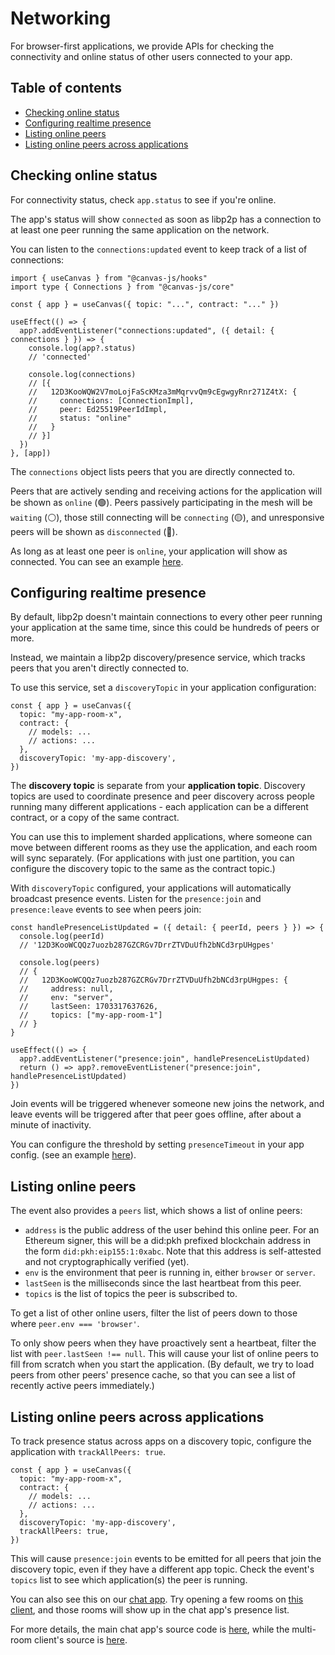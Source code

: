 # Networking

For browser-first applications, we provide APIs for checking the connectivity and online status
of other users connected to your app.

## Table of contents

- [Checking online status](#checking-online-status)
- [Configuring realtime presence](#configuring-realtime-presence)
- [Listing online peers](#listing-online-peers)
- [Listing online peers across applications](#listing-online-peers-across-applications)

## Checking online status

For connectivity status, check `app.status` to see if you're online.

The app's status will show `connected` as soon as libp2p has a connection to at least one peer running the
same application on the network.

You can listen to the `connections:updated` event to keep track of a list of connections:

```ts{7}
import { useCanvas } from "@canvas-js/hooks"
import type { Connections } from "@canvas-js/core"

const { app } = useCanvas({ topic: "...", contract: "..." })

useEffect(() => {
  app?.addEventListener("connections:updated", ({ detail: { connections } }) => {
    console.log(app?.status)
    // 'connected'

    console.log(connections)
    // [{
    //   12D3KooWQW2V7moLojFaScKMza3mMqrvvQm9cEgwgyRnr271Z4tX: {
    //     connections: [ConnectionImpl],
    //     peer: Ed25519PeerIdImpl,
    //     status: "online"
    //   }
    // }]
  })
}, [app])
```

The `connections` object lists peers that you are directly connected to.

Peers that are actively sending and receiving actions for the application will be shown as `online` (🟢). Peers passively participating in the mesh will be `waiting` (⚪️), those still connecting will be `connecting` (🟡), and unresponsive peers will be shown as `disconnected` (🔴).

As long as at least one peer is `online`, your application will show as connected. You can see an example [here](https://github.com/canvasxyz/canvas/blob/main/examples/chat/src/ConnectionStatus.tsx#L129).

## Configuring realtime presence

By default, libp2p doesn't maintain connections to every other peer running your application
at the same time, since this could be hundreds of peers or more.

Instead, we maintain a libp2p discovery/presence service, which tracks peers that you aren't
directly connected to.

To use this service, set a `discoveryTopic` in your application configuration:

```ts{7}
const { app } = useCanvas({
  topic: "my-app-room-x",
  contract: {
    // models: ...
    // actions: ...
  },
  discoveryTopic: 'my-app-discovery',
})
```

The **discovery topic** is separate from your **application topic**. Discovery topics are used
to coordinate presence and peer discovery across people running many different applications -
each application can be a different contract, or a copy of the same contract.

You can use this to implement sharded applications, where someone can move between different
rooms as they use the application, and each room will sync separately. (For applications with
just one partition, you can configure the discovery topic to the same as the contract topic.)

With `discoveryTopic` configured, your applications will automatically broadcast presence events.
Listen for the `presence:join` and `presence:leave` events to see when peers join:

```ts{16}
const handlePresenceListUpdated = ({ detail: { peerId, peers } }) => {
  console.log(peerId)
  // '12D3KooWCQQz7uozb287GZCRGv7DrrZTVDuUfh2bNCd3rpUHgpes'

  console.log(peers)
  // {
  //   12D3KooWCQQz7uozb287GZCRGv7DrrZTVDuUfh2bNCd3rpUHgpes: {
  //     address: null,
  //     env: "server",
  //     lastSeen: 1703317637626,
  //     topics: ["my-app-room-1"]
  // }
}

useEffect(() => {
  app?.addEventListener("presence:join", handlePresenceListUpdated)
  return () => app?.removeEventListener("presence:join", handlePresenceListUpdated)
})
```

Join events will be triggered whenever someone new joins the network, and leave events
will be triggered after that peer goes offline, after about a minute of inactivity.

You can configure the threshold by setting `presenceTimeout` in your app config.
(see an example [here](https://github.com/canvasxyz/canvas/blob/main/examples/chat/src/App.tsx#L45)).

## Listing online peers

The event also provides a `peers` list, which shows a list of online peers:

- `address` is the public address of the user behind this online peer. For an Ethereum signer,
  this will be a did:pkh prefixed blockchain address in the form `did:pkh:eip155:1:0xabc`.
  Note that this address is self-attested and not cryptographically verified (yet).
- `env` is the environment that peer is running in, either `browser` or `server`.
- `lastSeen` is the milliseconds since the last heartbeat from this peer.
- `topics` is the list of topics the peer is subscribed to.

To get a list of other online users, filter the list of peers down to those where
`peer.env === 'browser'`.

To only show peers when they have proactively sent a heartbeat, filter the list with
`peer.lastSeen !== null`. This will cause your list of online peers to fill from scratch
when you start the application. (By default, we try to load peers from other peers'
presence cache, so that you can see a list of recently active peers immediately.)

## Listing online peers across applications

To track presence status across apps on a discovery topic, configure the application
with `trackAllPeers: true`.

```ts{8}
const { app } = useCanvas({
  topic: "my-app-room-x",
  contract: {
    // models: ...
    // actions: ...
  },
  discoveryTopic: 'my-app-discovery',
  trackAllPeers: true,
})
```

This will cause `presence:join` events to be emitted for all peers that join the discovery
topic, even if they have a different app topic. Check the event's `topics` list to see
which application(s) the peer is running.

You can also see this on our [chat app](https://canvas-chat.pages.dev). Try opening a few
rooms on [this client](https://mud-example.vercel.app/), and those rooms will show up in the
chat app's presence list.

For more details, the main chat app's source code is [here](https://github.com/canvasxyz/canvas/blob/main/examples/chat),
while the multi-room client's source is [here](https://github.com/canvasxyz/mud-example).

